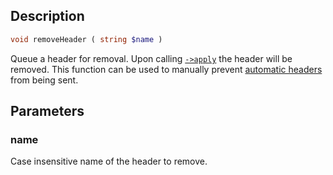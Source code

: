 ## Description
```php
void removeHeader ( string $name )
```

Queue a header for removal.
Upon calling [`->apply`](apply) the header will be removed. This function can
be used to manually prevent [automatic headers](auto) from being sent.

## Parameters
### name
<p>Case insensitive name of the header to remove.</p>

